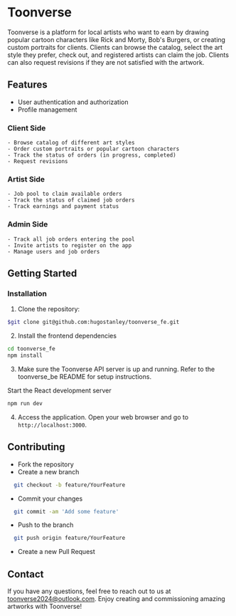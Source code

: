 # Toonverse

Toonverse is a platform for local artists who want to earn by drawing popular cartoon characters like Rick and Morty, Bob's Burgers, or creating custom portraits for clients. Clients can browse the catalog, select the art style they prefer, check out, and registered artists can claim the job. Clients can also request revisions if they are not satisfied with the artwork.

## Features

- User authentication and authorization
- Profile management

### Client Side

    - Browse catalog of different art styles
    - Order custom portraits or popular cartoon characters
    - Track the status of orders (in progress, completed)
    - Request revisions

### Artist Side

    - Job pool to claim available orders
    - Track the status of claimed job orders
    - Track earnings and payment status

### Admin Side

    - Track all job orders entering the pool
    - Invite artists to register on the app
    - Manage users and job orders

## Getting Started

### Installation

1. Clone the repository:

```bash
$git clone git@github.com:hugostanley/toonverse_fe.git
```

2. Install the frontend dependencies

```bash
cd toonverse_fe
npm install
```

3. Make sure the Toonverse API server is up and running. Refer to the toonverse_be README for setup instructions.

Start the React development server

```bash
npm run dev
```

4. Access the application. Open your web browser and go to `http://localhost:3000`.

## Contributing

- Fork the repository
- Create a new branch

```bash
  git checkout -b feature/YourFeature
```

- Commit your changes

```bash
  git commit -am 'Add some feature'
```

- Push to the branch

```bash
  git push origin feature/YourFeature
```

- Create a new Pull Request

## Contact

If you have any questions, feel free to reach out to us at toonverse2024@outlook.com. Enjoy creating and commissioning amazing artworks with Toonverse!
